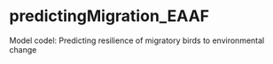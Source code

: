 # predictingMigration_EAAF
Model codel: Predicting resilience of migratory birds to environmental change 
